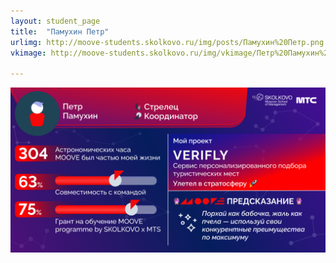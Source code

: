 ```yaml
---
layout: student_page
title:  "Памухин Петр"
urlimg: http://moove-students.skolkovo.ru/img/posts/Памухин%20Петр.png
vkimage: http://moove-students.skolkovo.ru/img/vkimage/Петр%20Памухин%20для%20Вк.png

---
```

<img class="img-fluid" src="/img/posts/Памухин Петр.png" alt="moove-1">

